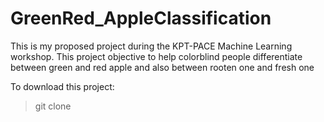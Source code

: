 # GreenRed_AppleClassification
This is my proposed project during the KPT-PACE Machine Learning workshop. This project objective to help colorblind people differentiate between green and red apple and also between rooten one and fresh one

To download this project:
> git clone 
